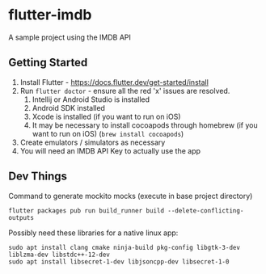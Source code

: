 # flutter-imdb

A sample project using the IMDB API

## Getting Started

1. Install Flutter - https://docs.flutter.dev/get-started/install
1. Run `flutter doctor` - ensure all the red 'x' issues are resolved.
   1. Intellij or Android Studio is installed
   1. Android SDK installed
   1. Xcode is installed (if you want to run on iOS)
   1. It may be necessary to install cocoapods through homebrew (if you want to run on iOS) (`brew install cocoapods`) 
1. Create emulators / simulators as necessary
1. You will need an IMDB API Key to actually use the app


## Dev Things

Command to generate mockito mocks (execute in base project directory)
```shell
flutter packages pub run build_runner build --delete-conflicting-outputs
```

Possibly need these libraries for a native linux app:
```shell
sudo apt install clang cmake ninja-build pkg-config libgtk-3-dev liblzma-dev libstdc++-12-dev
sudo apt install libsecret-1-dev libjsoncpp-dev libsecret-1-0
```